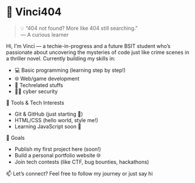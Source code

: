 # 👾 Vinci404

> 💡 “404 not found? More like 404 still searching.”  
> — A curious learner

Hi, I'm Vinci — a techie-in-progress and a future BSIT student who’s passionate about uncovering the mysteries of code just like crime scenes in a thriller novel. Currently building my skills in:

- 💻 Basic programming (learning step by step!)
- 🌐 Web/game development
- 📱 Techrelated stuffs
- 👨‍💻 cyber security 

🔧 Tools & Tech Interests
- Git & GitHub (just starting 💪)
- HTML/CSS (hello world, style me!)
- Learning JavaScript soon 👀

🎯 Goals
- Publish my first project here (soon!)
- Build a personal portfolio website 🌐
- Join tech contests (like CTF, bug bounties, hackathons)

📫 Let’s connect?
Feel free to follow my journey or just say hi

